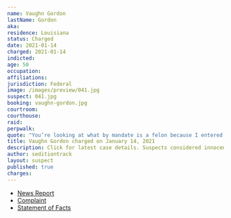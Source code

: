 ```yaml
---
name: Vaughn Gordon
lastName: Gordon
aka:
residence: Louisiana
status: Charged
date: 2021-01-14
charged: 2021-01-14
indicted:
age: 50
occupation:
affiliations:
jurisdiction: Federal
image: /images/preview/041.jpg
suspect: 041.jpg
booking: vaughn-gordon.jpg
courtroom:
courthouse:
raid:
perpwalk:
quote: "You’re looking at what by mandate is a felon because I entered into the Capitol during the riot"
title: Vaughn Gordon charged on January 14, 2021
description: Click for latest case details. Suspects considered innocent until proven guilty.
author: seditiontrack
layout: suspect
published: true
charges:
---
```

- [News Report](https://www.theadvocate.com/acadiana/news/article_489d5514-56b3-11eb-bbbb-2b9a6a6e6984.html)
- [Complaint](https://www.justice.gov/opa/page/file/1354986/download)
- [Statement of Facts](https://www.justice.gov/opa/page/file/1354991/download)

